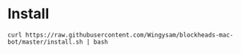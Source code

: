 # Install
`curl https://raw.githubusercontent.com/Wingysam/blockheads-mac-bot/master/install.sh | bash`
